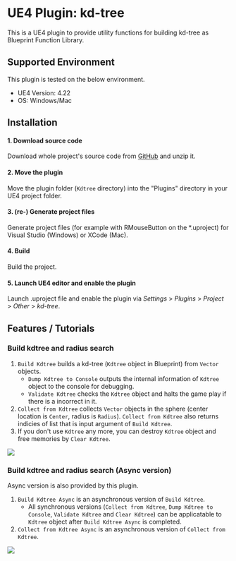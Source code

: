 # UE4 Plugin: kd-tree

This is a UE4 plugin to provide utility functions for building kd-tree as Blueprint Function Library.


## Supported Environment

This plugin is tested on the below environment.

* UE4 Version: 4.22 
* OS: Windows/Mac


## Installation

#### 1. Download source code

Download whole project's source code from [GitHub](https://github.com/nutti/UE4-Kdtree/archive/master.zip) and unzip it.


#### 2. Move the plugin

Move the plugin folder (`Kdtree` directory) into the "Plugins" directory in your UE4 project folder.


#### 3. (re-) Generate project files

Generate project files (for example with RMouseButton on the \*.uproject) for Visual Studio (Windows) or XCode (Mac).


#### 4. Build

Build the project.


#### 5. Launch UE4 editor and enable the plugin

Launch .uproject file and enable the plugin via *Settings* > *Plugins* > *Project* > *Other* > *kd-tree*.


## Features / Tutorials

### Build kdtree and radius search

1. `Build Kdtree` builds a kd-tree (`Kdtree` object in Blueprint) from `Vector` objects.
   * `Dump Kdtree to Console` outputs the internal information of `Kdtree` object to the console for debugging.
   * `Validate Kdtree` checks the `Kdtree` object and halts the game play if there is a incorrect in it. 
2. `Collect from Kdtree` collects `Vector` objects in the sphere (center location is `Center`, radius is `Radius`). `Collect from Kdtree` also returns indicies of list that is input argument of `Build Kdtree`.
3. If you don't use `Kdtree` any more, you can destroy `Kdtree` object and free memories by `Clear Kdtree`.

![](docs/images/kdtree.png)


### Build kdtree and radius search (Async version)

Async version is also provided by this plugin.

1. `Build Kdtree Async` is an asynchronous version of `Build Kdtree`.
   * All synchronous versions (`Collect from Kdtree`, `Dump Kdtree to Console`, `Validate Kdtree` and `Clear Kdtree`) can be applicatable to `Kdtree` object after `Build Kdtree Async` is completed.
2. `Collect from Kdtree Async` is an asynchronous version of `Collect from Kdtree`.

![](docs/images/kdtree_async.png)
